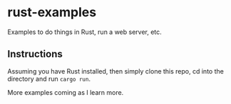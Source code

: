 # rust-examples
Examples to do things in Rust, run a web server, etc.

## Instructions

Assuming you have Rust installed, then simply clone this repo, cd into the directory and run `cargo run`.

More examples coming as I learn more.
